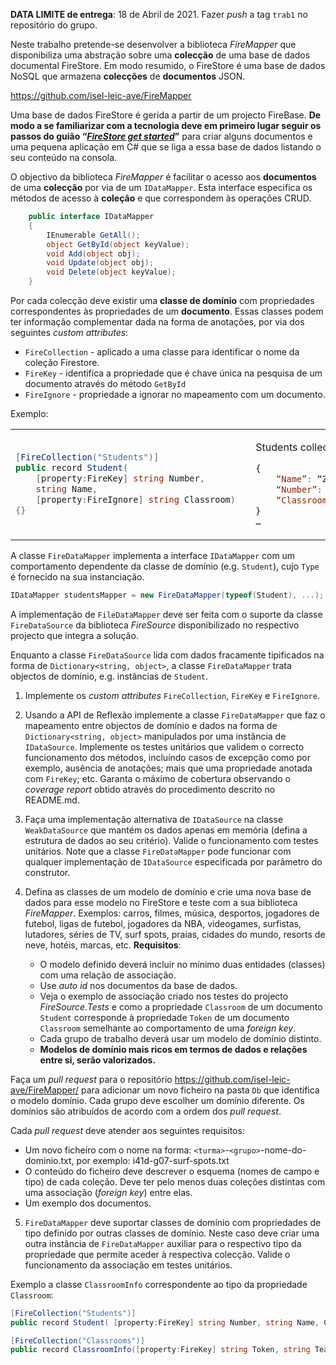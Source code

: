 **DATA LIMITE de entrega**: 18 de Abril de 2021. Fazer _push_ a tag `trab1` no repositório do grupo.

Neste trabalho pretende-se desenvolver a biblioteca _FireMapper_ que
disponibiliza uma abstração sobre uma **colecção** de uma base de dados
documental FireStore. Em modo resumido, o FireStore é uma base de dados NoSQL
que armazena **colecções** de **documentos** JSON.

https://github.com/isel-leic-ave/FireMapper

Uma base de dados FireStore é gerida a partir de um projecto FireBase. 
**De modo a se familiarizar com a tecnologia deve em primeiro lugar seguir os
passos do guião 
“[_FireStore get started_](https://github.com/isel-leic-ave/FireMapper/blob/master/isel-AVE-2021-FireStore-get-started.md)”**
para criar alguns documentos e uma pequena aplicação em C# que se liga a essa
base de dados listando o seu conteúdo na consola.

O objectivo da biblioteca _FireMapper_ é facilitar o acesso aos **documentos**
de uma **colecção** por via de um `IDataMapper`. Esta interface especifica os
métodos de acesso à **coleção** e que correspondem às operações CRUD.

```csharp
    public interface IDataMapper
    {
        IEnumerable GetAll();
        object GetById(object keyValue);
        void Add(object obj);
        void Update(object obj);
        void Delete(object keyValue);
    }
```

Por cada colecção deve existir uma **classe de domínio** com propriedades
correspondentes às propriedades de um **documento**. Essas classes podem ter
informação complementar dada na forma de anotações, por via dos seguintes
_custom attributes_:
* `FireCollection` - aplicado a uma classe para identificar o nome da coleção Firestore.
* `FireKey` - identifica a propriedade que é chave única na pesquisa de um documento através do método `GetById`
* `FireIgnore` - propriedade a ignorar no mapeamento com um documento.

Exemplo:

<table>
<tr>
<td>

```csharp
[FireCollection("Students")]
public record Student(
    [property:FireKey] string Number,
    string Name, 
    [property:FireIgnore] string Classroom)  
{}
```
 
</td>
<td>

Students collection: 
```js
{
    “Name”: “Zanda Cantanda”,
    “Number”: “72538”,
    “Classroom”: “TLI41D”
}
…
```

</td>
</tr>
</table

A classe `FireDataMapper` implementa a interface `IDataMapper` com um
comportamento dependente da classe de domínio (e.g. `Student`), cujo `Type` é
fornecido na sua instanciação.

```csharp
IDataMapper studentsMapper = new FireDataMapper(typeof(Student), ...);
```

A implementação de `FileDataMapper` deve ser feita com o suporte da classe
`FireDataSource` da biblioteca _FireSource_ disponibilizado no respectivo
projecto que integra a solução.


Enquanto a classe `FireDataSource` lida com dados fracamente tipificados na
forma de `Dictionary<string, object>`, a classe `FireDataMapper` trata objectos
de domínio, e.g. instâncias de `Student`.


1. Implemente os _custom attributes_ `FireCollection`, `FireKey` e `FireIgnore`.

1. Usando a API de Reflexão implemente a classe `FireDataMapper` que faz o
   mapeamento entre objectos de domínio e dados na forma de 
   `Dictionary<string, object>` manipulados por uma instância de `IDataSource`.
   Implemente os testes unitários que validem o correcto funcionamento dos métodos,
   incluíndo casos de excepção como por exemplo, ausência de anotações; mais que uma
   propriedade anotada com `FireKey`; etc.
   Garanta o máximo de cobertura observando o _coverage report_ obtido através do 
   procedimento descrito no README.md.

1. Faça uma implementação alternativa de `IDataSource` na classe
   `WeakDataSource` que mantém os dados apenas em memória (defina a estrutura de
   dados ao seu critério). Valide o funcionamento com testes unitários. Note que
   a classe `FireDataMapper` pode funcionar com qualquer implementação de
   `IDataSource` especificada por parâmetro do construtor.

1. Defina as classes de um modelo de domínio e crie uma nova base de dados para
   esse modelo no FireStore e teste com a sua biblioteca _FireMapper_. Exemplos:
   carros, filmes, música, desportos, jogadores de futebol, ligas de futebol,
   jogadores da NBA, videogames, surfistas, lutadores, séries de TV, surf spots,
   praias, cidades do mundo, resorts de neve, hotéis, marcas, etc.
   **Requisitos**:
   * O modelo definido deverá incluir no mínimo duas entidades (classes) com uma
     relação de associação. 
   * Use _auto id_ nos documentos da base de dados.
   * Veja o exemplo de associação criado nos testes do projecto
     _FireSource.Tests_ e como a propriedade `Classroom` de um documento
     `Student` corresponde à propriedade `Token` de um documento `Classroom`
     semelhante ao comportamento de uma _foreign key_.
   * Cada grupo de trabalho deverá usar um modelo de domínio distinto.
   * **Modelos de domínio mais ricos em termos de dados e relações entre si, serão valorizados.**

Faça um _pull request_ para o repositório
https://github.com/isel-leic-ave/FireMapper/ para adicionar um novo ficheiro na
pasta `Db` que identifica o modelo domínio. Cada grupo deve escolher um domínio
diferente. Os domínios são atribuídos de acordo com a ordem dos _pull request_.

Cada _pull request_ deve atender aos seguintes requisitos:
* Um novo ficheiro com o nome na forma: `<turma>`-`<grupo>`-nome-do-dominio.txt,
  por exemplo: i41d-g07-surf-spots.txt
* O conteúdo do ficheiro deve descrever o esquema (nomes de campo e tipo) de
  cada coleção. Deve ter pelo menos duas coleções distintas com uma associação
  (_foreign key_) entre elas.
* Um exemplo dos documentos.

5. `FireDataMapper` deve suportar classes de domínio com propriedades de tipo
   definido por outras classes de domínio. Neste caso deve criar uma outra
   instância de `FireDataMapper` auxiliar para o respectivo tipo da propriedade
   que permite aceder à respectiva colecção. Valide o funcionamento da
   associação em testes unitários.

Exemplo  a classe `ClassroomInfo` correspondente ao tipo da propriedade `Classroom`:

```csharp
[FireCollection("Students")]
public record Student( [property:FireKey] string Number, string Name, ClassroomInfo Classroom)  {}

[FireCollection("Classrooms")]
public record ClassroomInfo([property:FireKey] string Token, string Teacher) {}
```

